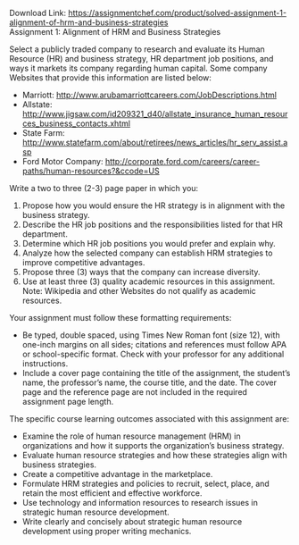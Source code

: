 Download Link: https://assignmentchef.com/product/solved-assignment-1-alignment-of-hrm-and-business-strategies
<br>
Assignment 1: Alignment of HRM and Business Strategies

Select a publicly traded company to research and evaluate its Human Resource (HR) and business strategy, HR department job positions, and ways it markets its company regarding human capital. Some company Websites that provide this information are listed below:

<ul>

 <li>Marriott: <a href="http://www.arubamarriottcareers.com/JobDescriptions.html">http://www.arubamarriottcareers.com/JobDescriptions.html</a></li>

 <li>Allstate: <a href="https://www.jigsaw.com/id209321_d40/allstate_insurance_human_resources_business_contacts.xhtml">http://www.jigsaw.com/id209321_d40/allstate_insurance_human_resources_business_contacts.xhtml</a></li>

 <li>State Farm: <a href="http://www.statefarm.com/about/retirees/news_articles/hr_serv_assist.asp">http://www.statefarm.com/about/retirees/news_articles/hr_serv_assist.asp</a></li>

 <li>Ford Motor Company: <a href="http://corporate.ford.com/careers/career-paths/human-resources?&amp;ccode=US">http://corporate.ford.com/careers/career-paths/human-resources?&amp;ccode=US</a></li>

</ul>

Write a two to three (2-3) page paper in which you:

<ol>

 <li>Propose how you would ensure the HR strategy is in alignment with the business strategy.</li>

 <li>Describe the HR job positions and the responsibilities listed for that HR department.</li>

 <li>Determine which HR job positions you would prefer and explain why.</li>

 <li>Analyze how the selected company can establish HRM strategies to improve competitive advantages.</li>

 <li>Propose three (3) ways that the company can increase diversity.</li>

 <li>Use at least three (3) quality academic resources in this assignment. Note: Wikipedia and other Websites do not qualify as academic resources.</li>

</ol>

Your assignment must follow these formatting requirements:

<ul>

 <li>Be typed, double spaced, using Times New Roman font (size 12), with one-inch margins on all sides; citations and references must follow APA or school-specific format. Check with your professor for any additional instructions.</li>

 <li>Include a cover page containing the title of the assignment, the student’s name, the professor’s name, the course title, and the date. The cover page and the reference page are not included in the required assignment page length.</li>

</ul>

The specific course learning outcomes associated with this assignment are:

<ul>

 <li>Examine the role of human resource management (HRM) in organizations and how it supports the organization’s business strategy.</li>

 <li>Evaluate human resource strategies and how these strategies align with business strategies.</li>

 <li>Create a competitive advantage in the marketplace.</li>

 <li>Formulate HRM strategies and policies to recruit, select, place, and retain the most efficient and effective workforce.</li>

 <li>Use technology and information resources to research issues in strategic human resource development.</li>

 <li>Write clearly and concisely about strategic human resource development using proper writing mechanics.</li>

</ul>


